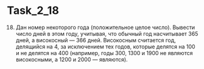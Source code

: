 # Task_2_18
18.	Дан номер некоторого года (положительное целое число). Вывести число дней в этом году, учитывая, что обычный год насчитывает 365 дней, а високосный — 366 дней. Високосным считается год, делящийся на 4, за исключением тех годов, которые делятся на 100 и не делятся на 400 (например, годы 300, 1300 и 1900 не являются високосными, а 1200 и 2000 — являются).
